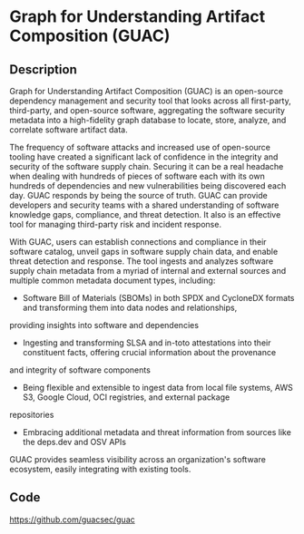# Graph for Understanding Artifact Composition (GUAC)

## Description
Graph for Understanding Artifact Composition (GUAC) is an open-source dependency management and security tool that looks across all first-party, third-party, and open-source software, aggregating the software security metadata into a high-fidelity graph database to locate, store, analyze, and correlate software artifact data.

The frequency of software attacks and increased use of open-source tooling have created a significant lack of confidence in the integrity and security of the software supply chain. Securing it can be a real headache when dealing with hundreds of pieces of software each with its own hundreds of dependencies and new vulnerabilities being discovered each day. GUAC responds by being the source of truth. GUAC can provide developers and security teams with a shared understanding of software knowledge gaps, compliance, and threat detection. It also is an effective tool for managing third-party risk and incident response.

With GUAC, users can establish connections and compliance in their software catalog, unveil gaps in software supply chain data, and enable threat detection and response. The tool ingests and analyzes software supply chain metadata from a myriad of internal and external sources and multiple common metadata document types, including:

-  Software Bill of Materials (SBOMs) in both SPDX and CycloneDX formats and transforming them into data nodes and relationships,

providing insights into software and dependencies

-  Ingesting and transforming SLSA and in-toto attestations into their constituent facts, offering crucial information about the provenance

and integrity of software components

-  Being flexible and extensible to ingest data from local file systems, AWS S3, Google Cloud, OCI registries, and external package

repositories

-  Embracing additional metadata and threat information from sources like the deps.dev and OSV APIs

GUAC provides seamless visibility across an organization's software ecosystem, easily integrating with existing tools.

## Code
https://github.com/guacsec/guac
